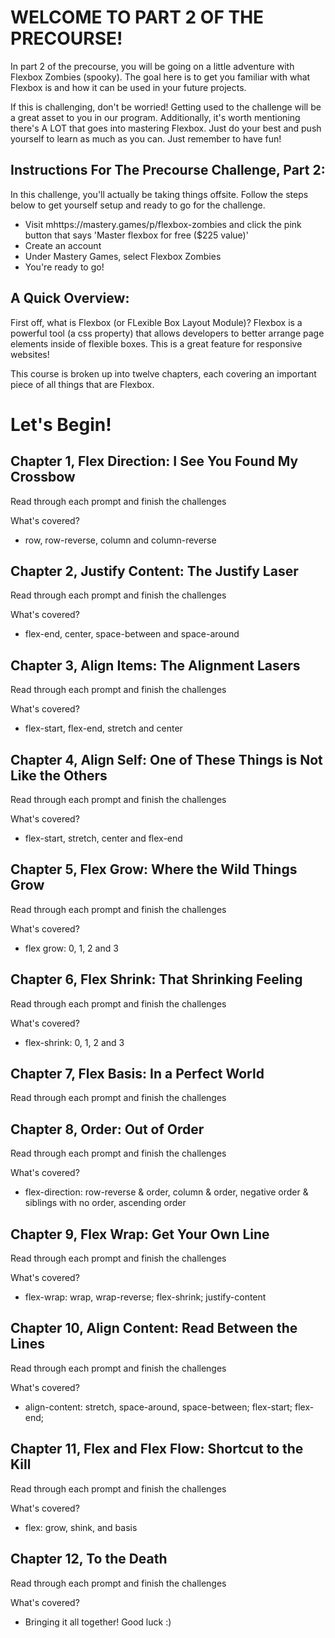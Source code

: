 # WELCOME TO PART 2 OF THE PRECOURSE!

In part 2 of the precourse, you will be going on a little adventure with Flexbox Zombies (spooky). The goal here is to get you familiar with what Flexbox is and how it can be used in your future projects. 

If this is challenging, don't be worried! Getting used to the challenge will be a great asset to you in our program. Additionally, it's worth mentioning there's A LOT that goes into mastering Flexbox. Just do your best and push yourself to learn as much as you can. Just remember to have fun!

## Instructions For The Precourse Challenge, Part 2:

In this challenge, you'll actually be taking things offsite. Follow the steps below to get yourself setup and ready to go for the challenge. 

- Visit mhttps://mastery.games/p/flexbox-zombies and click the pink button that says 'Master flexbox for free ($225 value)'
- Create an account 
- Under Mastery Games, select Flexbox Zombies
- You're ready to go!

## A Quick Overview:

First off, what is Flexbox (or FLexible Box Layout Module)? Flexbox is a powerful tool (a css property) that allows developers to better arrange page elements inside of flexible boxes. This is a great feature for responsive websites!

This course is broken up into twelve chapters, each covering an important piece of all things that are Flexbox.

# Let's Begin!

## Chapter 1, Flex Direction: I See You Found My Crossbow

Read through each prompt and finish the challenges

What's covered? 
- row, row-reverse, column and column-reverse

## Chapter 2, Justify Content: The Justify Laser

Read through each prompt and finish the challenges

What's covered? 
- flex-end, center, space-between and space-around

## Chapter 3, Align Items: The Alignment Lasers

Read through each prompt and finish the challenges

What's covered? 
- flex-start, flex-end, stretch and center 

## Chapter 4, Align Self: One of These Things is Not Like the Others

Read through each prompt and finish the challenges

What's covered? 
- flex-start, stretch, center and flex-end

## Chapter 5, Flex Grow: Where the Wild Things Grow

Read through each prompt and finish the challenges

What's covered? 
- flex grow: 0, 1, 2 and 3

## Chapter 6, Flex Shrink: That Shrinking Feeling

Read through each prompt and finish the challenges

What's covered? 
- flex-shrink: 0, 1, 2 and 3

## Chapter 7, Flex Basis: In a Perfect World

Read through each prompt and finish the challenges

## Chapter 8, Order: Out of Order

Read through each prompt and finish the challenges

What's covered? 
- flex-direction: row-reverse & order, column & order, negative order & siblings with no order, ascending order

## Chapter 9, Flex Wrap: Get Your Own Line

Read through each prompt and finish the challenges

What's covered? 
- flex-wrap: wrap, wrap-reverse; flex-shrink; justify-content

## Chapter 10, Align Content: Read Between the Lines

Read through each prompt and finish the challenges

What's covered? 
- align-content: stretch, space-around, space-between; flex-start; flex-end; 


## Chapter 11, Flex and Flex Flow: Shortcut to the Kill

Read through each prompt and finish the challenges

What's covered? 
- flex: grow, shink, and basis

## Chapter 12, To the Death
Read through each prompt and finish the challenges

What's covered? 
- Bringing it all together! Good luck :) 












